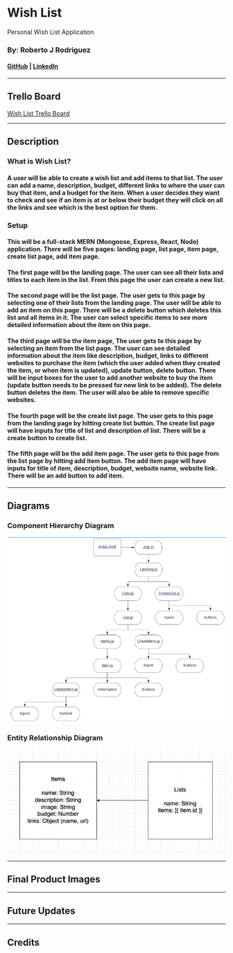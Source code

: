 # Wish List

Personal Wish List Application

### By: Roberto J Rodriguez

#### [GitHub](https://github.com/robertojrodriguez21) | [LinkedIn](https://www.linkedin.com/in/rob-jes-rod/)

---

## Trello Board

[Wish List Trello Board](https://trello.com/b/tLLiLq1r/wish-list)

---

## Description

### What is Wish List?

#### A user will be able to create a wish list and add items to that list. The user can add a name, description, budget, different links to where the user can buy that item, and a budget for the item. When a user decides they want to check and see if an item is at or below their budget they will click on all the links and see which is the best option for them.

### Setup

#### This will be a full-stack MERN (Mongoose, Express, React, Node) application. There will be five pages: landing page, list page, item page, create list page, add item page.

#### The first page will be the landing page. The user can see all their lists and titles to each item in the list. From this page the user can create a new list.

#### The second page will be the list page. The user gets to this page by selecting one of their lists from the landing page. The user will be able to add an item on this page. There will be a delete button which deletes this list and all items in it. The user can select specific items to see more detailed information about the item on this page.

#### The third page will be the item page, The user gets to this page by selecting an item from the list page. The user can see detailed information about the item like description, budget, links to different websites to purchase the item (which the user added when they created the item, or when item is updated), update button, delete button. There will be input boxes for the user to add another website to buy the item (update button needs to be pressed for new link to be added). The delete button deletes the item. The user will also be able to remove specific websites.

#### The fourth page will be the create list page. The user gets to this page from the landing page by hitting create list button. The create list page will have inputs for title of list and description of list. There will be a create button to create list.

#### The fifth page will be the add item page. The user gets to this page from the list page by hitting add item button. The add item page will have inputs for title of item, description, budget, website name, website link. There will be an add button to add item.

---

## Diagrams

### Component Hierarchy Diagram

![Component Hierarchy Diagram](./images/Component%20Hierarchy%20Diagram.png)

### Entity Relationship Diagram

![Entity Relationship Diagram](./images/Entity%20Relationship%20Diagram.png)

---

## Final Product Images

---

## Future Updates

---

## Credits
